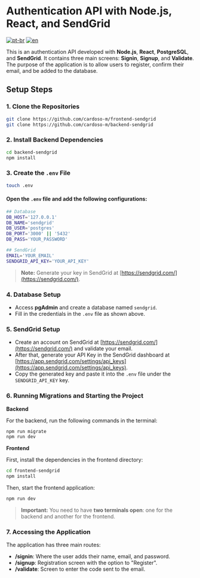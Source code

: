 # Authentication API with Node.js, React, and SendGrid
[![pt-br](https://img.shields.io/badge/language-pt--br-green.svg)](https://github.com/cardoso-m/frontend-sendgrid/blob/main/README.pt-br.md)
[![en](https://img.shields.io/badge/language-en-orange.svg)](https://github.com/cardoso-m/frontend-sendgrid/blob/main/README.md)

This is an authentication API developed with **Node.js**, **React**, **PostgreSQL**, and **SendGrid**. It contains three main screens: **Signin**, **Signup**, and **Validate**. The purpose of the application is to allow users to register, confirm their email, and be added to the database.

## Setup Steps

### 1. Clone the Repositories

```bash
git clone https://github.com/cardoso-m/frontend-sendgrid
git clone https://github.com/cardoso-m/backend-sendgrid
```

### 2. Install Backend Dependencies

```bash
cd backend-sendgrid
npm install
```

### 3. Create the `.env` File

```bash
touch .env
```

#### Open the `.env` file and add the following configurations:

```bash
## Database
DB_HOST='127.0.0.1'
DB_NAME='sendgrid'
DB_USER='postgres'
DB_PORT='3000' || '5432'
DB_PASS='YOUR_PASSWORD'

## SendGrid
EMAIL='YOUR_EMAIL'
SENDGRID_API_KEY='YOUR_API_KEY'
```

> **Note:** Generate your key in SendGrid at [https://sendgrid.com/](https://sendgrid.com/).

### 4. Database Setup

- Access **pgAdmin** and create a database named `sendgrid`.
- Fill in the credentials in the `.env` file as shown above.

### 5. SendGrid Setup

- Create an account on SendGrid at [https://sendgrid.com/](https://sendgrid.com/) and validate your email.
- After that, generate your API Key in the SendGrid dashboard at [https://app.sendgrid.com/settings/api_keys](https://app.sendgrid.com/settings/api_keys).
- Copy the generated key and paste it into the `.env` file under the `SENDGRID_API_KEY` key.

### 6. Running Migrations and Starting the Project

**Backend**

For the backend, run the following commands in the terminal:

```bash
npm run migrate
npm run dev
```

**Frontend**

First, install the dependencies in the frontend directory:

```bash
cd frontend-sendgrid
npm install
```

Then, start the frontend application:

```bash
npm run dev
```

> **Important:** You need to have **two terminals open**: one for the backend and another for the frontend.

### 7. Accessing the Application

The application has three main routes:

- **/signin**: Where the user adds their name, email, and password.
- **/signup**: Registration screen with the option to "Register".
- **/validate**: Screen to enter the code sent to the email.
